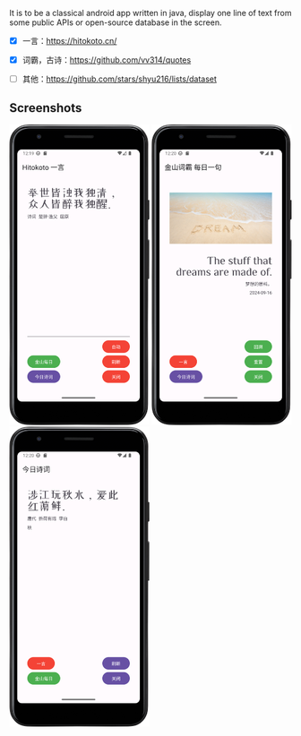 It is to be a classical android app written in java, display one line of text from some public APIs or open-source database in the screen. 

- [x] 一言：https://hitokoto.cn/
- [x] 词霸，古诗：https://github.com/vv314/quotes
- [ ] 其他：https://github.com/stars/shyu216/lists/dataset


## Screenshots

<img src="./img/Screenshot_20240916_123323.png" width="250">
<img src="./img/Screenshot_20240916_123335.png" width="250">
<img src="./img/Screenshot_20240916_123346.png" width="250">